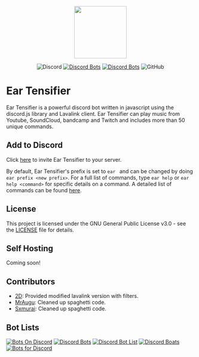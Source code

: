 <div align="center">
    <img src="https://github.com/Tetracyl/EarTensifier/blob/master/assets/eartensifier.png?raw=true" width="140px" height="140px" /><br>
</div>

<div align="center">

![Discord](https://img.shields.io/discord/473426453204172811?color=7289DA)
[![Discord Bots](https://top.gg/api/widget/status/472714545723342848.svg?noavatar=true)](https://top.gg/bot/472714545723342848)
[![Discord Bots](https://top.gg/api/widget/servers/472714545723342848.svg?noavatar=true)](https://top.gg/bot/472714545723342848)
![GitHub](https://img.shields.io/github/license/Tetracyl/EarTensifier)

</div>

<h1>Ear Tensifier</h1>

Ear Tensifier is a powerful discord bot written in javascript using the discord.js library and Lavalink client. Ear Tensifier can play music from Youtube, SoundCloud, bandcamp and Twitch and includes more than 50 unique commands.

## Add to Discord
Click [here](https://eartensifier.net/invite) to invite Ear Tensifier to your server. 

By default, Ear Tensifier's prefix is set to `ear `  and can be changed by doing `ear prefix <new prefix>`. For a full list of commands, type `ear help` or `ear help <command>` for specific details on a command. A detailed list of commands can be found [here](https://eartensifier.net/commands).

## License
This project is licensed under the GNU General Public License v3.0 - see the [LICENSE](LICENSE) file for details.

## Self Hosting
Coming soon!

## Contributors
- [2D](https://github.com/MeLike2D): Provided modified lavalink version with filters.
- [MrAugu](https://github.com/MrAugu): Cleaned up spaghetti code.
- [Sxmurai](https://github.com/Sxmurai/): Cleaned up spaghetti code.

## Bot Lists
[![Bots On Discord](https://bots.ondiscord.xyz/bots/472714545723342848/embed?theme=dark&showGuilds=true)](https://bots.ondiscord.xyz/bots/472714545723342848)
[![Discord Bots](https://top.gg/api/widget/472714545723342848.svg)](https://top.gg/bot/472714545723342848)
[![Discord Bot List](https://discordbotlist.com/api/bots/ear-tensifier/widget)](https://discordbotlist.com/bots/ear-tensifier)
[![Discord Boats](https://discord.boats/api/widget/472714545723342848)](https://discord.boats/bot/472714545723342848)
[![Bots for Discord](https://botsfordiscord.com/api/bot/472714545723342848/widget)](https://botsfordiscord.com/bots/472714545723342848)
